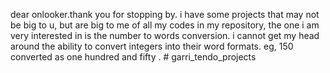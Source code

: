 dear onlooker.thank you for stopping by. i have some projects that may not be big to u, but are big to me
of all my codes in my repository, the one i am very interested in is the number to words conversion.
i cannot get my head around the ability to convert integers into their word formats. eg, 150 converted as one hundred and fifty
. # garri_tendo_projects
